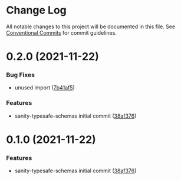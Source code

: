 # Change Log

All notable changes to this project will be documented in this file.
See [Conventional Commits](https://conventionalcommits.org) for commit guidelines.

# 0.2.0 (2021-11-22)


### Bug Fixes

* unused import ([7b41af5](https://github.com/snorrees/sanity-iframe-preview/commit/7b41af53b4c82b20e8401a221458e9222c5401bf))


### Features

* sanity-typesafe-schemas initial commit ([38af376](https://github.com/snorrees/sanity-iframe-preview/commit/38af376a2ad301181a1636e3011a72834e3c2b8b))





# 0.1.0 (2021-11-22)


### Features

* sanity-typesafe-schemas initial commit ([38af376](https://github.com/snorrees/sanity-iframe-preview/commit/38af376a2ad301181a1636e3011a72834e3c2b8b))
